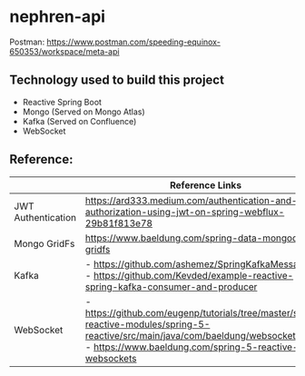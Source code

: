 # nephren-api

Postman: https://www.postman.com/speeding-equinox-650353/workspace/meta-api

## Technology used to build this project
- Reactive Spring Boot
- Mongo (Served on Mongo Atlas)
- Kafka (Served on Confluence)
- WebSocket

## Reference:
|                    | Reference Links                                                                                                                                                                                |
|--------------------|------------------------------------------------------------------------------------------------------------------------------------------------------------------------------------------------|
| JWT Authentication | https://ard333.medium.com/authentication-and-authorization-using-jwt-on-spring-webflux-29b81f813e78                                                                                                                    |
| Mongo GridFs       | https://www.baeldung.com/spring-data-mongodb-gridfs                                                                                                                                            |
| Kafka              | - https://github.com/ashemez/SpringKafkaMessaging <br/> - https://github.com/Kevded/example-reactive-spring-kafka-consumer-and-producer                                                                                                                                     |
| WebSocket          | - https://github.com/eugenp/tutorials/tree/master/spring-reactive-modules/spring-5-reactive/src/main/java/com/baeldung/websocket <br/> - https://www.baeldung.com/spring-5-reactive-websockets |

